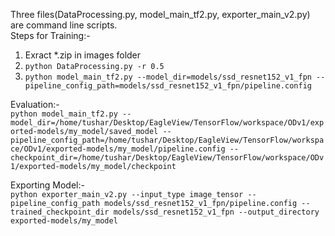 Three files(DataProcessing.py, model_main_tf2.py, exporter_main_v2.py) are command line scripts.  
Steps for Training:-  
1. Exract *.zip in images folder
2. `python DataProcessing.py -r 0.5`
3. `python model_main_tf2.py --model_dir=models/ssd_resnet152_v1_fpn --pipeline_config_path=models/ssd_resnet152_v1_fpn/pipeline.config` 

Evaluation:-   
`python model_main_tf2.py --model_dir=/home/tushar/Desktop/EagleView/TensorFlow/workspace/ODv1/exported-models/my_model/saved_model --pipeline_config_path=/home/tushar/Desktop/EagleView/TensorFlow/workspace/ODv1/exported-models/my_model/pipeline.config --checkpoint_dir=/home/tushar/Desktop/EagleView/TensorFlow/workspace/ODv1/exported-models/my_model/checkpoint`
  
Exporting Model:-  
`python exporter_main_v2.py --input_type image_tensor --pipeline_config_path models/ssd_resnet152_v1_fpn/pipeline.config --trained_checkpoint_dir models/ssd_resnet152_v1_fpn --output_directory exported-models/my_model`

